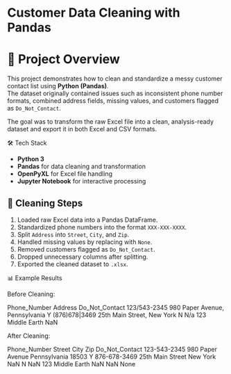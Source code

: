# Customer Data Cleaning with Pandas

# 📌 Project Overview

This project demonstrates how to clean and standardize a messy customer contact list using **Python (Pandas)**.  
The dataset originally contained issues such as inconsistent phone number formats, combined address fields, missing values, and customers flagged as `Do_Not_Contact`.  

The goal was to transform the raw Excel file into a clean, analysis-ready dataset and export it in both Excel and CSV formats.

🛠️ Tech Stack
- **Python 3**
- **Pandas** for data cleaning and transformation
- **OpenPyXL** for Excel file handling
- **Jupyter Notebook** for interactive processing

## 🔄 Cleaning Steps
1. Loaded raw Excel data into a Pandas DataFrame.  
2. Standardized phone numbers into the format `XXX-XXX-XXXX`.  
3. Split `Address` into `Street`, `City`, and `Zip`.  
4. Handled missing values by replacing with `None`.  
5. Removed customers flagged as `Do_Not_Contact`.  
6. Dropped unnecessary columns after splitting.  
7. Exported the cleaned dataset to `.xlsx`.

📊 Example Results

Before Cleaning:

Phone_Number     Address                          Do_Not_Contact
123/543-2345     980 Paper Avenue, Pennsylvania   Y
(876)678|3469    25th Main Street, New York       N
N/a              123 Middle Earth                 NaN


After Cleaning:

Phone_Number     Street               City            Zip      Do_Not_Contact
123-543-2345     980 Paper Avenue     Pennsylvania    18503    Y
876-678-3469     25th Main Street     New York        NaN      N
NaN              123 Middle Earth     NaN             NaN      None
